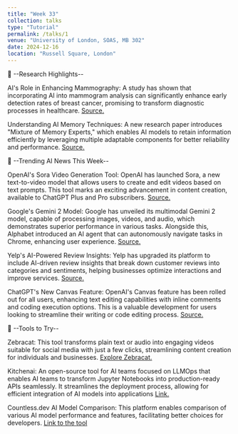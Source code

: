 ```yaml
---
title: "Week 33"
collection: talks
type: "Tutorial"
permalink: /talks/1
venue: "University of London, SOAS, MB 302"
date: 2024-12-16
location: "Russell Square, London"
---
```


🔬 --Research Highlights--


AI's Role in Enhancing Mammography: A study has shown that incorporating AI into mammogram analysis can significantly enhance early detection rates of breast cancer, promising to transform diagnostic processes in healthcare. [Source.](https://techcrunch.com/2024/12/09/study-claims-ai-could-boost-detection-of-breast-cancer-by-21/?utm_source=newsletter.jee-bee.com&utm_medium=newsletter&utm_campaign=ai-jeebee-13-explore-the-future-of-ai-with-sora-gemini-2-and-more&_bhlid=14bef452f8f46e0c1e30e42577ac4de4ff6b4310)

Understanding AI Memory Techniques: A new research paper introduces "Mixture of Memory Experts," which enables AI models to retain information efficiently by leveraging multiple adaptable components for better reliability and performance. [Source.](https://arxiv.org/abs/2406.17642?utm_campaign=The%20Batch&utm_medium=email&_hsenc=p2ANqtz--Obem4UK68jlMl8HLU1HDfpsREuNuUnriLJ_sozGwphnyREv9aNkiTDXXz56JA1ww5uH2uzoZ2iKiFFDBzz3s70mrm9EHXHERadmvBAiX74z4loEQ&_hsmi=2&utm_content=2&_bhlid=c8ab3a4388df2222d510b1ca15053d8b3eaf8df6)


🧠 --Trending AI News This Week--

OpenAI's Sora Video Generation Tool: OpenAI has launched Sora, a new text-to-video model that allows users to create and edit videos based on text prompts. This tool marks an exciting advancement in content creation, available to ChatGPT Plus and Pro subscribers. [Source.](https://sora.com/login?next=%2F%3Futm_source%3Dnewsletter.jee-bee.com%26utm_medium%3Dnewsletter%26utm_campaign%3Dai-jeebee-13-explore-the-future-of-ai-with-sora-gemini-2-and-more%26_bhlid%3D369dc47b80d254b151bad82a7f6826b946d1643c)


Google's Gemini 2 Model: Google has unveiled its multimodal Gemini 2 model, capable of processing images, videos, and audio, which demonstrates superior performance in various tasks. Alongside this, Alphabet introduced an AI agent that can autonomously navigate tasks in Chrome, enhancing user experience. [Source.](https://blog.google/technology/google-deepmind/google-gemini-ai-update-december-2024/?utm_source=newsletter.jee-bee.com&utm_medium=newsletter&utm_campaign=ai-jeebee-13-explore-the-future-of-ai-with-sora-gemini-2-and-more&_bhlid=517f0eb42c25570fd3575f75dd6b7aaaccef8df0)

Yelp's AI-Powered Review Insights: Yelp has upgraded its platform to include AI-driven review insights that break down customer reviews into categories and sentiments, helping businesses optimize interactions and improve services. [Source.](https://techcrunch.com/2024/12/10/yelp-adds-ai-powered-review-insights-to-restaurants/?utm_source=newsletter.jee-bee.com&utm_medium=newsletter&utm_campaign=ai-jeebee-13-explore-the-future-of-ai-with-sora-gemini-2-and-more&_bhlid=2bc36cb4edaf7cdaab054f8d6af3f387d227095c)


ChatGPT's New Canvas Feature: OpenAI's Canvas feature has been rolled out for all users, enhancing text editing capabilities with inline comments and coding execution options. This is a valuable development for users looking to streamline their writing or code editing process. [Source.](https://openai.com/index/introducing-canvas/?utm_source=newsletter.jee-bee.com&utm_medium=newsletter&utm_campaign=ai-jeebee-13-explore-the-future-of-ai-with-sora-gemini-2-and-more&_bhlid=ff4cb85e497bc0822987a1f4f07539ea41fc638b)


👀 --Tools to Try--

Zebracat: This tool transforms plain text or audio into engaging videos suitable for social media with just a few clicks, streamlining content creation for individuals and businesses. [Explore Zebracat.](https://www.zebracat.ai/?utm_source=newsletter.jee-bee.com&utm_medium=newsletter&utm_campaign=ai-jeebee-13-explore-the-future-of-ai-with-sora-gemini-2-and-more&_bhlid=ae8e627f6969fb3575aef3289da6042eb72e160b)

Kitchenai: An open-source tool for AI teams focused on LLMOps that enables AI teams to transform Jupyter Notebooks into production-ready APIs seamlessly. It streamlines the deployment process, allowing for efficient integration of AI models into applications [Link.](https://github.com/epuerta9/kitchenai?utm_source=newsletter.jee-bee.com&utm_medium=newsletter&utm_campaign=ai-jeebee-13-explore-the-future-of-ai-with-sora-gemini-2-and-more&_bhlid=7dfd88d08f4055927ce2552bce382e795ea75cae)

Countless.dev AI Model Comparison: This platform enables comparison of various AI model performance and features, facilitating better choices for developers. [Link to the tool](https://countless.dev/?utm_source=newsletter.jee-bee.com&utm_medium=newsletter&utm_campaign=ai-jeebee-13-explore-the-future-of-ai-with-sora-gemini-2-and-more&_bhlid=a4dcc3b091d08ff53434e712e40aa491718d4a96)

